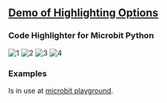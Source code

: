 ## [Demo of Highlighting Options](http://microbit-playground.co.uk/microbit-code-highlighter/)
### Code Highlighter for Microbit Python
![1](https://microbit-playground.co.uk/microbit-code-highlighter/images/1.png) ![2](https://microbit-playground.co.uk/microbit-code-highlighter/images/2.png) ![3](https://microbit-playground.co.uk/microbit-code-highlighter/images/3.png) ![4](https://microbit-playground.co.uk/microbit-code-highlighter/images/4.png)

### Examples

Is in use at [microbit playground](https://microbit-playground.co.uk).
